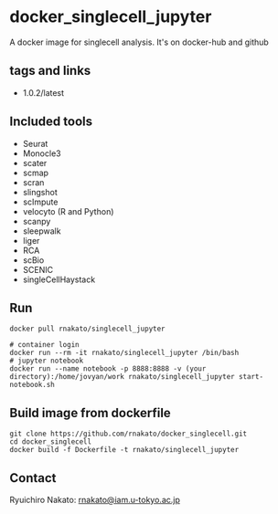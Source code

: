 # docker_singlecell_jupyter
A docker image for singlecell analysis. It's on docker-hub and github

## tags and links
- 1.0.2/latest

## Included tools
- Seurat
- Monocle3
- scater
- scmap
- scran
- slingshot
- scImpute
- velocyto (R and Python)
- scanpy
- sleepwalk
- liger
- RCA
- scBio
- SCENIC
- singleCellHaystack

## Run
    docker pull rnakato/singlecell_jupyter

    # container login
    docker run --rm -it rnakato/singlecell_jupyter /bin/bash
    # jupyter notebook
    docker run --name notebook -p 8888:8888 -v (your directory):/home/jovyan/work rnakato/singlecell_jupyter start-notebook.sh

## Build image from dockerfile

    git clone https://github.com/rnakato/docker_singlecell.git
    cd docker_singlecell
    docker build -f Dockerfile -t rnakato/singlecell_jupyter

## Contact

Ryuichiro Nakato: rnakato@iam.u-tokyo.ac.jp
